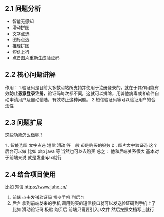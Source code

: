 ## 2.1 问题分析

 - 智能无感知
 - 滑动拼图
 - 文字点选
 - 图标点选
 - 推理拼图
 - 短信上行
 - 点击图片重新生成验证码
 
## 2.2 核心问题讲解

 作用：
 1.验证码是目前大多数网站所支持并使用于注册登录的。就在于其作用能有效**防止恶意登录注册**，验证码每次都不同，这就可以排除，用其他病毒或者软件自动申请用户及自动登陆，有效防止这种问题。
 2.短信验证码等可以验证用户的合法性
 
## 2.3 问题扩展
这些功能怎么做呢？

 1 . 智能选图 文字点选 短信 滑动 等一般 都是购买的服务
 2 . 图片文字验证码 这个后台可以做 比如 php java 等 当然也可以去购买
 总之： 他和后端关系很大 基本对于前端来说 就是发送ajax就行

## 2.4 结合项目使用
比如 短信 https://www.juhe.cn/
1. 前端 点击发送验证码 提交手机 到后台
2. 后台  拿到前端发来的手机 调用购买的短信接口就可以发送验证码到手机上了
比如 滑动验证码 极验
		购买后 前端只需要引入js文件 然后按照文档写上就行
